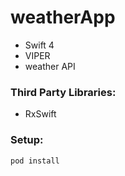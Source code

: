 # weatherApp
- Swift 4
- VIPER
- weather API

### Third Party Libraries:
- RxSwift

### Setup:
```
pod install
```